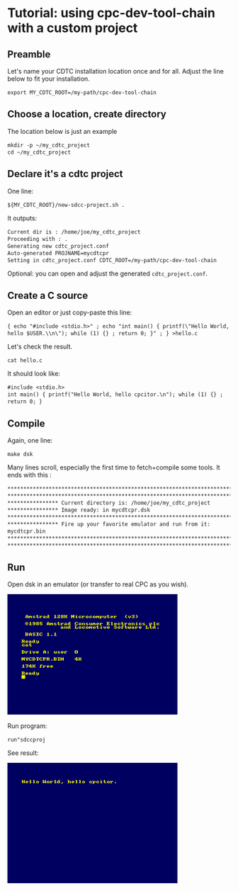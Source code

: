 Tutorial: using cpc-dev-tool-chain with a custom project
==============================================

## Preamble

Let's name your CDTC installation location once and for all.
Adjust the line below to fit your installation.

	export MY_CDTC_ROOT=/my-path/cpc-dev-tool-chain

## Choose a location, create directory

The location below is just an example

	mkdir -p ~/my_cdtc_project
	cd ~/my_cdtc_project

## Declare it's a cdtc project

One line:

	${MY_CDTC_ROOT}/new-sdcc-project.sh .

It outputs:

    Current dir is : /home/joe/my_cdtc_project
    Proceeding with : .
    Generating new cdtc_project.conf
    Auto-generated PROJNAME=mycdtcpr
    Setting in cdtc_project.conf CDTC_ROOT=/my-path/cpc-dev-tool-chain

Optional: you can open and adjust the generated `cdtc_project.conf`.

## Create a C source

Open an editor or just copy-paste this line:

	{ echo "#include <stdio.h>" ; echo "int main() { printf(\"Hello World, hello $USER.\\n\"); while (1) {} ; return 0; }" ; } >hello.c

Let's check the result.

	cat hello.c

It should look like:

    #include <stdio.h>
    int main() { printf("Hello World, hello cpcitor.\n"); while (1) {} ; return 0; }

## Compile

Again, one line:

	make dsk

Many lines scroll, especially the first time to fetch+compile some tools.
It ends with this :

    ************************************************************************
    ************************************************************************
    **************** Current directory is: /home/joe/my_cdtc_project
    **************** Image ready: in mycdtcpr.dsk
    ************************************************************************
    **************** Fire up your favorite emulator and run from it: mycdtcpr.bin
    ************************************************************************
    ************************************************************************

## Run

Open dsk in an emulator (or transfer to real CPC as you wish).

![Cat](cdtc_hello_cat.png)

Run program:

	run"sdccproj

See result:

![Hello World!](cdtc_hello_works.png)
